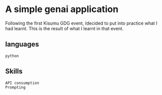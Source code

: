 # A simple genai application

Following the first Kisumu GDG event, Idecided to put into practice what I had learnt. This is the result of what I learnt in that event.

## languages

    python

## Skills

    API consumption
    Prompting